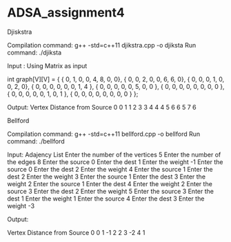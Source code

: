 # ADSA_assignment4

Djiskstra 

Compilation command:  g++ -std=c++11 djikstra.cpp -o djiksta
Run command: ./djiksta


Input : Using Matrix as input 

 int graph[V][V] = { { 0, 1, 0, 0, 4, 8, 0, 0},
                        { 0, 0, 2, 0, 0, 6, 6, 0},
                        { 0, 0, 0, 1, 0, 0, 2, 0},
                        { 0, 0, 0, 0, 0, 0, 1, 4 },
                        { 0, 0, 0, 0, 0, 5, 0, 0 },
                        { 0, 0, 0, 0, 0, 0, 0, 0 },
                        { 0, 0, 0, 0, 0, 1, 0, 1 },
                        { 0, 0, 0, 0, 0, 0, 0, 0 } };
						
Output:
Vertex   Distance from Source
0               0
1               1
2               3
3               4
4               4
5               6
6               5
7               6

Bellford 

Compilation command:  g++ -std=c++11 bellford.cpp -o bellford
Run command:  ./bellford

Input: Adajency List 
Enter the number of the vertices 5
Enter the number of the edges 8
Enter the source 0
Enter the dest 1
Enter the weight -1
Enter the source 0
Enter the dest 2
Enter the weight 4
Enter the source 1
Enter the dest 2
Enter the weight 3
Enter the source 1
Enter the dest 3
Enter the weight 2
Enter the source 1
Enter the dest 4
Enter the weight 2
Enter the source 3
Enter the dest 2
Enter the weight 5
Enter the source 3
Enter the dest 1
Enter the weight 1
Enter the source 4
Enter the dest 3
Enter the weight -3

Output:

Vertex   Distance from Source
0                0
1                -1
2                2
3                -2
4                1
